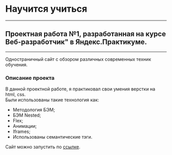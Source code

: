 # Научится учиться
------ 
## Проектная работа №1, разработанная на курсе Веб-разработчик" в Яндекс.Практикуме.
------
Одностраничный сайт с обзором различных современных техник обучения.
### Описание проекта
В данной проектной работе, я практиковал свои умения верстки на html, css.  
Были использованы такие технология как:   
* Методология БЭМ;
* БЭМ Nested;
* Flex;
* Анимации;
* Iframes;
* Использованы семантические тэги.  

Сайт можно запустить по [ссылке](https://skoroxodtwo.github.io/how-to-learn/).


